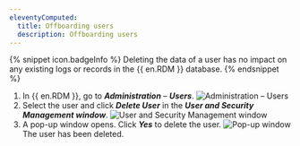 ```yaml
---
eleventyComputed:
  title: Offboarding users
  description: Offboarding users
---
```

{% snippet icon.badgeInfo %}
Deleting the data of a user has no impact on any existing logs or records in the {{ en.RDM }} database.
{% endsnippet %}  

1. In {{ en.RDM }}, go to ***Administration*** – ***Users***. 
![Administration – Users](https://cdnweb.devolutions.net/docs/docs_en_kb_KB6089.png) 
1. Select the user and click ***Delete User*** in the ***User and Security Management window***.
![User and Security Management window](https://cdnweb.devolutions.net/docs/docs_en_kb_KB6085.png) 
1. A pop-up window opens. Click ***Yes*** to delete the user.
![Pop-up window](https://cdnweb.devolutions.net/docs/docs_en_kb_KB6086.png)  
The user has been deleted. 
